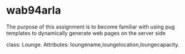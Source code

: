 # wab94arla
The purpose of this assignment is to become familiar with using pug templates to dynamically generate web pages on the server side
 
 class: Lounge. Attributes: loungename,loungelocation,loungecapacity.